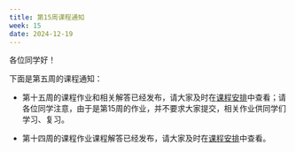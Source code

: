 ```yaml
---
title: 第15周课程通知
week: 15
date: 2024-12-19
---
```


各位同学好！

下面是第五周的课程通知：

- 第十五周的课程作业和相关解答已经发布，请大家及时在[课程安排](../schedule)中查看；请各位同学注意，由于是第15周的作业，并不要求大家提交，相关作业供同学们学习、复习。

- 第十四周的课程作业课程解答已经发布，请大家及时在[课程安排](../schedule)中查看。


